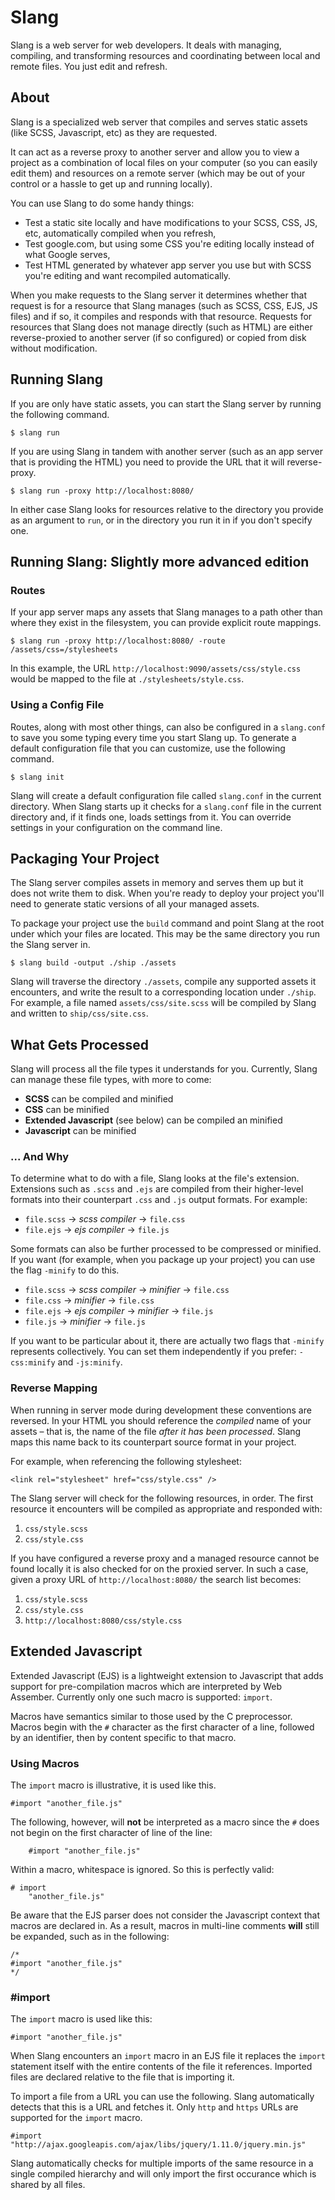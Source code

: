 Slang
======

Slang is a web server for web developers. It deals with managing, compiling, and transforming resources and coordinating between local and remote files. You just edit and refresh.

About
-----

Slang is a specialized web server that compiles and serves static assets (like SCSS, Javascript, etc) as they are requested.

It can act as a reverse proxy to another server and allow you to view a project as a combination of local files on your computer (so you can easily edit them) and resources on a remote server (which may be out of your control or a hassle to get up and running locally).

You can use Slang to do some handy things:

* Test a static site locally and have modifications to your SCSS, CSS, JS, etc, automatically compiled when you refresh,
* Test google.com, but using some CSS you're editing locally instead of what Google serves,
* Test HTML generated by whatever app server you use but with SCSS you're editing and want recompiled automatically.

When you make requests to the Slang server it determines whether that request is for a resource that Slang manages (such as SCSS, CSS, EJS, JS files) and if so, it compiles and responds with that resource. Requests for resources that Slang does not manage directly (such as HTML) are either reverse-proxied to another server (if so configured) or copied from disk without modification.


Running Slang
--------------

If you are only have static assets, you can start the Slang server by running the following command.

	$ slang run

If you are using Slang in tandem with another server (such as an app server that is providing the HTML) you need to provide the URL that it will reverse-proxy.

	$ slang run -proxy http://localhost:8080/

In either case Slang looks for resources relative to the directory you provide as an argument to `run`, or in the directory you run it in if you don't specify one.


Running Slang: Slightly more advanced edition
---------------------------------------------

### Routes

If your app server maps any assets that Slang manages to a path other than where they exist in the filesystem, you can provide explicit route mappings.

	$ slang run -proxy http://localhost:8080/ -route /assets/css=/stylesheets

In this example, the URL `http://localhost:9090/assets/css/style.css` would be mapped to the file at `./stylesheets/style.css`.

### Using a Config File

Routes, along with most other things, can also be configured in a `slang.conf` to save you some typing every time you start Slang up. To generate a default configuration file that you can customize, use the following command.

	$ slang init

Slang will create a default configuration file called `slang.conf` in the current directory. When Slang starts up it checks for a `slang.conf` file in the current directory and, if it finds one, loads settings from it. You can override settings in your configuration on the command line.


Packaging Your Project
----------------------

The Slang server compiles assets in memory and serves them up but it does not write them to disk. When you're ready to deploy your project you'll need to generate static versions of all your managed assets.

To package your project use the `build` command and point Slang at the root under which your files are located. This may be the same directory you run the Slang server in.

	$ slang build -output ./ship ./assets

Slang will traverse the directory `./assets`, compile any supported assets it encounters, and write the result to a corresponding location under `./ship`. For example, a file named `assets/css/site.scss` will be compiled by Slang and written to `ship/css/site.css`.


What Gets Processed
-------------------

Slang will process all the file types it understands for you. Currently, Slang can manage these file types, with more to come:

* **SCSS** can be compiled and minified
* **CSS** can be minified
* **Extended Javascript** (see below) can be compiled an minified
* **Javascript** can be minified

### ... And Why

To determine what to do with a file, Slang looks at the file's extension. Extensions such as `.scss` and `.ejs` are compiled from their higher-level formats into their counterpart `.css` and `.js` output formats. For example:

* `file.scss` → *scss compiler* → `file.css`
* `file.ejs` → *ejs compiler* → `file.js`

Some formats can also be further processed to be compressed or minified. If you want (for example, when you package up your project) you can use the flag `-minify` to do this.

* `file.scss` → *scss compiler*  → *minifier* → `file.css`
* `file.css` → *minifier* → `file.css`
* `file.ejs` → *ejs compiler*  → *minifier* → `file.js`
* `file.js` → *minifier* → `file.js`

If you want to be particular about it, there are actually two flags that `-minify` represents collectively. You can set them independently if you prefer: `-css:minify` and `-js:minify`.


### Reverse Mapping

When running in server mode during development these conventions are reversed. In your HTML you should reference the *compiled* name of your assets – that is, the name of the file *after it has been processed*. Slang maps this name back to its counterpart source format in your project.

For example, when referencing the following stylesheet:

	<link rel="stylesheet" href="css/style.css" />

The Slang server will check for the following resources, in order. The first resource it encounters will be compiled as appropriate and responded with:

1. `css/style.scss`
2. `css/style.css`

If you have configured a reverse proxy and a managed resource cannot be found locally it is also checked for on the proxied server. In such a case, given a proxy URL of `http://localhost:8080/` the search list becomes:

1. `css/style.scss`
2. `css/style.css`
3. `http://localhost:8080/css/style.css`


Extended Javascript
-------------------

Extended Javascript (EJS) is a lightweight extension to Javascript that adds support for pre-compilation macros which are interpreted by Web Assember. Currently only one such macro is supported: `import`.

Macros have semantics similar to those used by the C preprocessor. Macros begin with the `#` character as the first character of a line, followed by an identifier, then by content specific to that macro.

### Using Macros

The `import` macro is illustrative, it is used like this.

	#import "another_file.js"
	
The following, however, will **not** be interpreted as a macro since the `#` does not begin on the first character of line of the line:

	    #import "another_file.js"

Within a macro, whitespace is ignored. So this is perfectly valid:

	# import
		"another_file.js"

Be aware that the EJS parser does not consider the Javascript context that macros are declared in. As a result, macros in multi-line comments **will** still be expanded, such as in the following:

	/*
	#import "another_file.js"
	*/

### #import

The `import` macro is used like this:

	#import "another_file.js"

When Slang encounters an `import` macro in an EJS file it replaces the `import` statement itself with the entire contents of the file it references. Imported files are declared relative to the file that is importing it.

To import a file from a URL you can use the following. Slang automatically detects that this is a URL and fetches it. Only `http` and `https` URLs are supported for the `import` macro.

	#import "http://ajax.googleapis.com/ajax/libs/jquery/1.11.0/jquery.min.js"

Slang automatically checks for multiple imports of the same resource in a single compiled hierarchy and will only import the first occurance which is shared by all files.
